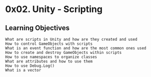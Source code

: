 # 0x02. Unity - Scripting

## Learning Objectives

    What are scripts in Unity and how are they created and used
    How to control GameObjects with scripts
    What is an event function and how are the most common ones used
    How to create and destroy GameObjects within scripts
    How to use namespaces to organize classes
    What are attributes and how to use them
    How to use Debug.Log()
    What is a vector